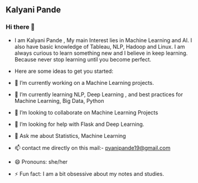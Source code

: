 ## Kalyani Pande
### Hi there 👋

- I am Kalyani Pande , My main Interest lies in Machine Learning and AI. I also have basic knowledge of Tableau, NLP, Hadoop and Linux. I am always curious to learn something new and I believe in keep learning. Because never stop learning until you become perfect.
- Here are some ideas to get you started:

- 🔭 I’m currently working on a Machine Learning projects.
- 🌱 I’m currently learning NLP, Deep Learning , and best practices for Machine Learning, Big Data, Python
- 👯 I’m looking to collaborate on Machine Learning Projects
- 🤔 I’m looking for help with Flask and Deep Learning.
- 💬 Ask me about Statistics, Machine Learning
- 📫 contact me directly on this mail:- pyanipande19@gmail.com 
- 😄 Pronouns: she/her 
- ⚡ Fun fact: I am a bit obsessive about my notes and studies.
